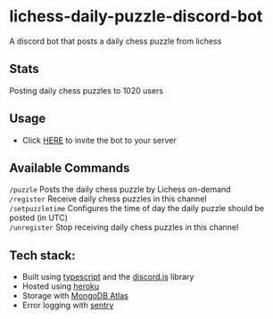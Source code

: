 # lichess-daily-puzzle-discord-bot

A discord bot that posts a daily chess puzzle from lichess

## Stats
Posting daily chess puzzles to 1020 users

## Usage
* Click [HERE](https://discord.com/oauth2/authorize?client_id=959385106991157278&permissions=18432&scope=applications.commands%20bot) to invite the bot to your server

## Available Commands  
`/puzzle` Posts the daily chess puzzle by Lichess on-demand  
`/register` Receive daily chess puzzles in this channel  
`/setpuzzletime` Configures the time of day the daily puzzle should be posted (in UTC)  
`/unregister` Stop receiving daily chess puzzles in this channel  

## Tech stack: 

* Built using [typescript](https://www.typescriptlang.org) and the [discord.js](https://discord.js.org/#/) library
* Hosted using [heroku](https://www.heroku.com/)
* Storage with [MongoDB Atlas](https://www.mongodb.com/atlas)
* Error logging with [sentry](https://sentry.io/organizations/derzan/issues/?project=6307741)
